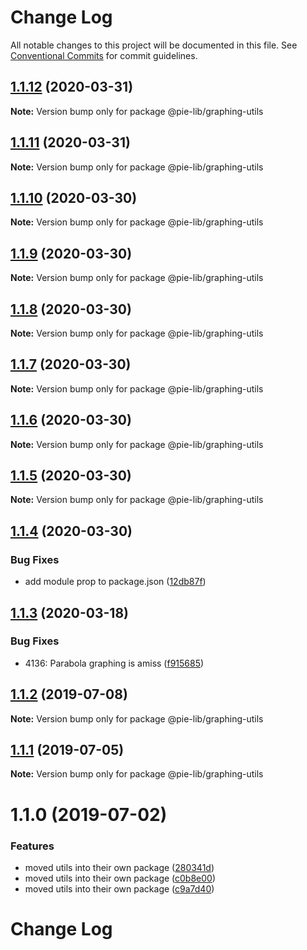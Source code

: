 # Change Log

All notable changes to this project will be documented in this file.
See [Conventional Commits](https://conventionalcommits.org) for commit guidelines.

## [1.1.12](https://github.com/pie-framework/pie-lib/compare/@pie-lib/graphing-utils@1.1.11...@pie-lib/graphing-utils@1.1.12) (2020-03-31)

**Note:** Version bump only for package @pie-lib/graphing-utils





## [1.1.11](https://github.com/pie-framework/pie-lib/compare/@pie-lib/graphing-utils@1.1.10...@pie-lib/graphing-utils@1.1.11) (2020-03-31)

**Note:** Version bump only for package @pie-lib/graphing-utils





## [1.1.10](https://github.com/pie-framework/pie-lib/compare/@pie-lib/graphing-utils@1.1.9...@pie-lib/graphing-utils@1.1.10) (2020-03-30)

**Note:** Version bump only for package @pie-lib/graphing-utils





## [1.1.9](https://github.com/pie-framework/pie-lib/compare/@pie-lib/graphing-utils@1.1.8...@pie-lib/graphing-utils@1.1.9) (2020-03-30)

**Note:** Version bump only for package @pie-lib/graphing-utils





## [1.1.8](https://github.com/pie-framework/pie-lib/compare/@pie-lib/graphing-utils@1.1.7...@pie-lib/graphing-utils@1.1.8) (2020-03-30)

**Note:** Version bump only for package @pie-lib/graphing-utils





## [1.1.7](https://github.com/pie-framework/pie-lib/compare/@pie-lib/graphing-utils@1.1.6...@pie-lib/graphing-utils@1.1.7) (2020-03-30)

**Note:** Version bump only for package @pie-lib/graphing-utils





## [1.1.6](https://github.com/pie-framework/pie-lib/compare/@pie-lib/graphing-utils@1.1.5...@pie-lib/graphing-utils@1.1.6) (2020-03-30)

**Note:** Version bump only for package @pie-lib/graphing-utils





## [1.1.5](https://github.com/pie-framework/pie-lib/compare/@pie-lib/graphing-utils@1.1.4...@pie-lib/graphing-utils@1.1.5) (2020-03-30)

**Note:** Version bump only for package @pie-lib/graphing-utils





## [1.1.4](https://github.com/pie-framework/pie-lib/compare/@pie-lib/graphing-utils@1.1.3...@pie-lib/graphing-utils@1.1.4) (2020-03-30)


### Bug Fixes

* add module prop to package.json ([12db87f](https://github.com/pie-framework/pie-lib/commit/12db87f))





## [1.1.3](https://github.com/pie-framework/pie-lib/compare/@pie-lib/graphing-utils@1.1.2...@pie-lib/graphing-utils@1.1.3) (2020-03-18)


### Bug Fixes

* 4136: Parabola graphing is amiss ([f915685](https://github.com/pie-framework/pie-lib/commit/f915685))





## [1.1.2](https://github.com/pie-framework/pie-lib/compare/@pie-lib/graphing-utils@1.1.1...@pie-lib/graphing-utils@1.1.2) (2019-07-08)

**Note:** Version bump only for package @pie-lib/graphing-utils





## [1.1.1](https://github.com/pie-framework/pie-lib/compare/@pie-lib/graphing-utils@1.1.0...@pie-lib/graphing-utils@1.1.1) (2019-07-05)

**Note:** Version bump only for package @pie-lib/graphing-utils





# 1.1.0 (2019-07-02)


### Features

* moved utils into their own package ([280341d](https://github.com/pie-framework/pie-lib/commit/280341d))
* moved utils into their own package ([c0b8e00](https://github.com/pie-framework/pie-lib/commit/c0b8e00))
* moved utils into their own package ([c9a7d40](https://github.com/pie-framework/pie-lib/commit/c9a7d40))





# Change Log
